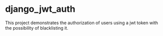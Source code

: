 # django_jwt_auth
This project demonstrates the authorization of users using a jwt token with the possibility of blacklisting it.
